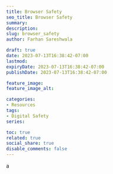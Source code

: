 ```yaml
---
title: Browser Safety
seo_title: Browser Safety
summary: 
description: 
slug: browser_safety
author: Farhan Sareshwala

draft: true
date: 2023-07-13T16:38:42-07:00
lastmod: 
expiryDate: 2023-07-13T16:38:42-07:00
publishDate: 2023-07-13T16:38:42-07:00

feature_image: 
feature_image_alt: 

categories:
- Resources
tags:
- Digital Safety
series:

toc: true
related: true
social_share: true
disable_comments: false
---
```


a